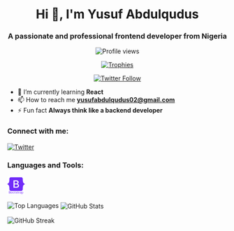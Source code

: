 <h1 align="center">Hi 👋, I'm Yusuf Abdulqudus</h1>
<h3 align="center">A passionate and professional frontend developer from Nigeria</h3>

<p align="center">
  <img src="https://komarev.com/ghpvc/?username=alqudusy&label=Profile%20views&color=0e75b6&style=flat" alt="Profile views" />
</p>

<p align="center">
  <a href="https://github.com/ryo-ma/github-profile-trophy">
    <img src="https://github-profile-trophy.vercel.app/?username=alqudusy" alt="Trophies" />
  </a>
</p>

<p align="center">
  <a href="https://twitter.com/alqudusy22" target="blank">
    <img src="https://img.shields.io/twitter/follow/alqudusy22?logo=twitter&style=for-the-badge" alt="Twitter Follow" />
  </a>
</p>

- 🌱 I’m currently learning **React**
- 📫 How to reach me **yusufabdulqudus02@gmail.com**
- ⚡ Fun fact **Always think like a backend developer**

<h3 align="left">Connect with me:</h3>
<p align="left">
  <a href="https://twitter.com/alqudusy22" target="blank">
    <img align="center" src="https://raw.githubusercontent.com/rahuldkjain/github-profile-readme-generator/master/src/images/icons/Social/twitter.svg" alt="Twitter" height="30" width="40" />
  </a>
</p>

<h3 align="left">Languages and Tools:</h3>
<p align="left">
  <a href="https://getbootstrap.com" target="_blank" rel="noreferrer">
    <img src="https://raw.githubusercontent.com/devicons/devicon/master/icons/bootstrap/bootstrap-plain-wordmark.svg" alt="Bootstrap" width="40" height="40" />
  </a>
  <!-- Add more languages and tools icons as needed -->
</p>

<p><img align="left" src="https://github-readme-stats.vercel.app/api/top-langs?username=alqudusy&show_icons=true&locale=en&layout=compact" alt="Top Languages" /></p>
<p>&nbsp;<img align="center" src="https://github-readme-stats.vercel.app/api?username=alqudusy&show_icons=true&locale=en" alt="GitHub Stats" /></p>
<p><img align="center" src="https://github-readme-streak-stats.herokuapp.com/?user=alqudusy" alt="GitHub Streak" /></p>
